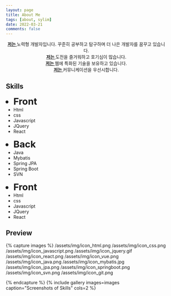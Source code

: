 ```yaml
---
layout: page
title: About Me
tags: [about, sylim]
date: 2022-03-21
comments: false
---
```

    
<center>
	<a href="http://sylim95.github.io/"><b>저는 </b></a>노력형 개발자입니다. 꾸준히 공부하고 탐구하며 더 나은 개발자를 꿈꾸고 있습니다.<br>
	<a href="http://sylim95.github.io/"><b>저는 </b></a>도전을 즐거워하고 호기심이 많습니다.<br>
	<a href="http://sylim95.github.io/"><b>저는 </b></a>웹에 특화된 기술을 보유하고 있습니다.<br>
	<a href="http://sylim95.github.io/"><b>저는 </b></a>커뮤니케이션을 우선시합니다.
</center>

## Skills
<ul>
	<li style="font-weight: bold;font-size: 29px;">Front</li>  
	<li style="/* text-align: center; */">Html</li> 
	<li>css</li> 
	<li>Javascript</li> 
	<li>JQuery</li> 
	<li>React</li> 
</ul>
<ul>
	<li style="font-weight: bold;font-size: 29px;">Back</li>
	<li>Java</li> 
	<li>Mybatis</li> 
	<li>Spring JPA</li> 
	<li>Spring Boot</li> 
	<li>SVN</li> 
</ul>
<ul>
	<li style="font-weight: bold;font-size: 29px;">Front</li>  
	<li style="/* text-align: center; */">Html</li> 
	<li>css</li> 
	<li>Javascript</li> 
	<li>JQuery</li> 
	<li>React</li> 
</ul>
<ul style="float:none; clear:both;"></ul>


## Preview

{% capture images %}
    /assets/img/icon_html.png
    /assets/img/icon_css.png
    /assets/img/icon_javascript.png
    /assets/img/icon_jquery.gif
    /assets/img/icon_react.png
    /assets/img/icon_vue.png
    /assets/img/icon_java.png
    /assets/img/icon_mybatis.jpg
    /assets/img/icon_jpa.png
    /assets/img/icon_springboot.png
    /assets/img/icon_svn.png
    /assets/img/icon_git.png
    
    
{% endcapture %}
{% include gallery images=images caption="Screenshots of Skills" cols=2 %}
